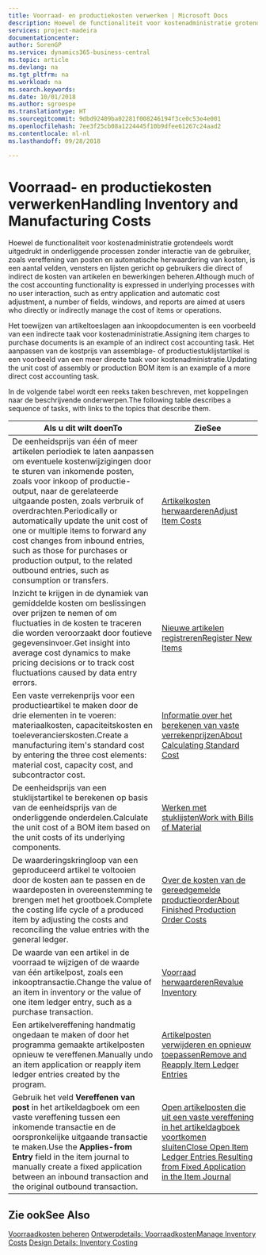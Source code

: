 ```yaml
---
title: Voorraad- en productiekosten verwerken | Microsoft Docs
description: Hoewel de functionaliteit voor kostenadministratie grotendeels wordt uitgedrukt in onderliggende processen zonder interactie van de gebruiker, zoals vereffening van posten en automatische herwaardering van kosten, is een aantal velden, vensters en lijsten gericht op gebruikers die direct of indirect de kosten van artikelen en bewerkingen beheren.
services: project-madeira
documentationcenter: 
author: SorenGP
ms.service: dynamics365-business-central
ms.topic: article
ms.devlang: na
ms.tgt_pltfrm: na
ms.workload: na
ms.search.keywords: 
ms.date: 10/01/2018
ms.author: sgroespe
ms.translationtype: HT
ms.sourcegitcommit: 9dbd92409ba02281f008246194f3ce0c53e4e001
ms.openlocfilehash: 7ee3f25cb08a1224445f10b9dfee61267c24aad2
ms.contentlocale: nl-nl
ms.lasthandoff: 09/28/2018

---
```

# <a name="handling-inventory-and-manufacturing-costs"></a><span data-ttu-id="bcdf3-103">Voorraad- en productiekosten verwerken</span><span class="sxs-lookup"><span data-stu-id="bcdf3-103">Handling Inventory and Manufacturing Costs</span></span>
<span data-ttu-id="bcdf3-104">Hoewel de functionaliteit voor kostenadministratie grotendeels wordt uitgedrukt in onderliggende processen zonder interactie van de gebruiker, zoals vereffening van posten en automatische herwaardering van kosten, is een aantal velden, vensters en lijsten gericht op gebruikers die direct of indirect de kosten van artikelen en bewerkingen beheren.</span><span class="sxs-lookup"><span data-stu-id="bcdf3-104">Although much of the cost accounting functionality is expressed in underlying processes with no user interaction, such as entry application and automatic cost adjustment, a number of fields, windows, and reports are aimed at users who directly or indirectly manage the cost of items or operations.</span></span>  

 <span data-ttu-id="bcdf3-105">Het toewijzen van artikeltoeslagen aan inkoopdocumenten is een voorbeeld van een indirecte taak voor kostenadministratie.</span><span class="sxs-lookup"><span data-stu-id="bcdf3-105">Assigning item charges to purchase documents is an example of an indirect cost accounting task.</span></span> <span data-ttu-id="bcdf3-106">Het aanpassen van de kostprijs van assemblage- of productiestuklijstartikel is een voorbeeld van een meer directe taak voor kostenadministratie.</span><span class="sxs-lookup"><span data-stu-id="bcdf3-106">Updating the unit cost of assembly or production BOM item is an example of a more direct cost accounting task.</span></span>  

 <span data-ttu-id="bcdf3-107">In de volgende tabel wordt een reeks taken beschreven, met koppelingen naar de beschrijvende onderwerpen.</span><span class="sxs-lookup"><span data-stu-id="bcdf3-107">The following table describes a sequence of tasks, with links to the topics that describe them.</span></span>   

|<span data-ttu-id="bcdf3-108">**Als u dit wilt doen**</span><span class="sxs-lookup"><span data-stu-id="bcdf3-108">**To**</span></span>|<span data-ttu-id="bcdf3-109">**Zie**</span><span class="sxs-lookup"><span data-stu-id="bcdf3-109">**See**</span></span>|  
|------------|-------------|  
|<span data-ttu-id="bcdf3-110">De eenheidsprijs van één of meer artikelen periodiek te laten aanpassen om eventuele kostenwijzigingen door te sturen van inkomende posten, zoals voor inkoop of productie-output, naar de gerelateerde uitgaande posten, zoals verbruik of overdrachten.</span><span class="sxs-lookup"><span data-stu-id="bcdf3-110">Periodically or automatically update the unit cost of one or multiple items to forward any cost changes from inbound entries, such as those for purchases or production output, to the related outbound entries, such as consumption or transfers.</span></span>|[<span data-ttu-id="bcdf3-111">Artikelkosten herwaarderen</span><span class="sxs-lookup"><span data-stu-id="bcdf3-111">Adjust Item Costs</span></span>](inventory-how-adjust-item-costs.md)|  
|<span data-ttu-id="bcdf3-112">Inzicht te krijgen in de dynamiek van gemiddelde kosten om beslissingen over prijzen te nemen of om fluctuaties in de kosten te traceren die worden veroorzaakt door foutieve gegevensinvoer.</span><span class="sxs-lookup"><span data-stu-id="bcdf3-112">Get insight into average cost dynamics to make pricing decisions or to track cost fluctuations caused by data entry errors.</span></span>|[<span data-ttu-id="bcdf3-113">Nieuwe artikelen registreren</span><span class="sxs-lookup"><span data-stu-id="bcdf3-113">Register New Items</span></span>](inventory-how-register-new-items.md)|  
|<span data-ttu-id="bcdf3-114">Een vaste verrekenprijs voor een productieartikel te maken door de drie elementen in te voeren: materiaalkosten, capaciteitskosten en toeleverancierskosten.</span><span class="sxs-lookup"><span data-stu-id="bcdf3-114">Create a manufacturing item's standard cost by entering the three cost elements: material cost, capacity cost, and subcontractor cost.</span></span>|[<span data-ttu-id="bcdf3-115">Informatie over het berekenen van vaste verrekenprijzen</span><span class="sxs-lookup"><span data-stu-id="bcdf3-115">About Calculating Standard Cost</span></span>](finance-about-calculating-standard-cost.md)|  
|<span data-ttu-id="bcdf3-116">De eenheidsprijs van een stuklijstartikel te berekenen op basis van de eenheidsprijs van de onderliggende onderdelen.</span><span class="sxs-lookup"><span data-stu-id="bcdf3-116">Calculate the unit cost of a BOM item based on the unit costs of its underlying components.</span></span>|[<span data-ttu-id="bcdf3-117">Werken met stuklijsten</span><span class="sxs-lookup"><span data-stu-id="bcdf3-117">Work with Bills of Material</span></span>](inventory-how-work-BOMs.md)|  
|<span data-ttu-id="bcdf3-118">De waarderingskringloop van een geproduceerd artikel te voltooien door de kosten aan te passen en de waardeposten in overeenstemming te brengen met het grootboek.</span><span class="sxs-lookup"><span data-stu-id="bcdf3-118">Complete the costing life cycle of a produced item by adjusting the costs and reconciling the value entries with the general ledger.</span></span>|[<span data-ttu-id="bcdf3-119">Over de kosten van de gereedgemelde productieorder</span><span class="sxs-lookup"><span data-stu-id="bcdf3-119">About Finished Production Order Costs</span></span>](finance-about-finished-production-order-costs.md)|  
|<span data-ttu-id="bcdf3-120">De waarde van een artikel in de voorraad te wijzigen of de waarde van één artikelpost, zoals een inkooptransactie.</span><span class="sxs-lookup"><span data-stu-id="bcdf3-120">Change the value of an item in inventory or the value of one item ledger entry, such as a purchase transaction.</span></span>|[<span data-ttu-id="bcdf3-121">Voorraad herwaarderen</span><span class="sxs-lookup"><span data-stu-id="bcdf3-121">Revalue Inventory</span></span>](inventory-how-revalue-inventory.md)|
|<span data-ttu-id="bcdf3-122">Een artikelvereffening handmatig ongedaan te maken of door het programma gemaakte artikelposten opnieuw te vereffenen.</span><span class="sxs-lookup"><span data-stu-id="bcdf3-122">Manually undo an item application or reapply item ledger entries created by the program.</span></span>|[<span data-ttu-id="bcdf3-123">Artikelposten verwijderen en opnieuw toepassen</span><span class="sxs-lookup"><span data-stu-id="bcdf3-123">Remove and Reapply Item Ledger Entries</span></span>](finance-how-to-remove-and-reapply-item-entries.md)|  
|<span data-ttu-id="bcdf3-124">Gebruik het veld **Vereffenen van post** in het artikeldagboek om een vaste vereffening tussen een inkomende transactie en de oorspronkelijke uitgaande transactie te maken.</span><span class="sxs-lookup"><span data-stu-id="bcdf3-124">Use the **Applies-from Entry** field in the item journal to manually create a fixed application between an inbound transaction and the original outbound transaction.</span></span>|[<span data-ttu-id="bcdf3-125">Open artikelposten die uit een vaste vereffening in het artikeldagboek voortkomen sluiten</span><span class="sxs-lookup"><span data-stu-id="bcdf3-125">Close Open Item Ledger Entries Resulting from Fixed Application in the Item Journal</span></span>](finance-how-to-close-open-item-ledger-entries-resulting-from-fixed-application-in-the-item-journal.md)|  

## <a name="see-also"></a><span data-ttu-id="bcdf3-126">Zie ook</span><span class="sxs-lookup"><span data-stu-id="bcdf3-126">See Also</span></span>  
<span data-ttu-id="bcdf3-127">[Voorraadkosten beheren](finance-manage-inventory-costs.md)
[Ontwerpdetails: Voorraadkosten](design-details-inventory-costing.md)</span><span class="sxs-lookup"><span data-stu-id="bcdf3-127">[Manage Inventory Costs](finance-manage-inventory-costs.md)
[Design Details: Inventory Costing](design-details-inventory-costing.md)</span></span>

